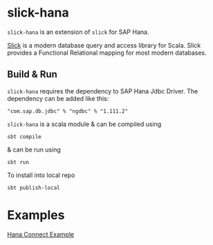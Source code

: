 slick-hana
==========

`slick-hana` is an extension of `slick` for SAP Hana. 

[Slick](https://github.com/slick/slick) is a modern database query and access library for Scala. Slick provides a Functional Relational mapping for most modern databases.

## Build & Run

`slick-hana` requires the dependency to SAP Hana Jdbc Driver. The dependency can be added like this:

```
"com.sap.db.jdbc" % "ngdbc" % "1.111.2"
```

`slick-hana` is a scala module & can be compiled using

```
sbt compile
```

& can be run using

```
sbt run
```

To install into local repo

```
sbt publish-local
```

Examples
========

[Hana Connect Example](https://github.wdf.sap.corp/I076326/slick-hana/blob/master/src/main/scala/slick/example/HanaConnectExample.scala)